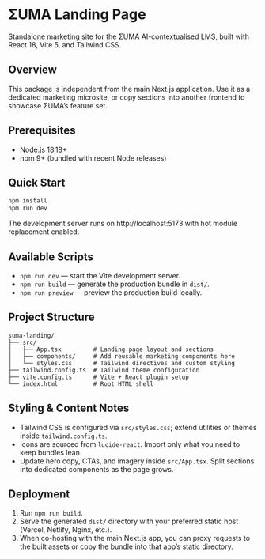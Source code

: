 # ΣUMA Landing Page

Standalone marketing site for the ΣUMA AI-contextualised LMS, built with React 18, Vite 5, and Tailwind CSS.

## Overview
This package is independent from the main Next.js application. Use it as a dedicated marketing microsite, or copy sections into another frontend to showcase ΣUMA’s feature set.

## Prerequisites
- Node.js 18.18+
- npm 9+ (bundled with recent Node releases)

## Quick Start
```bash
npm install
npm run dev
```
The development server runs on http://localhost:5173 with hot module replacement enabled.

## Available Scripts
- `npm run dev` — start the Vite development server.
- `npm run build` — generate the production bundle in `dist/`.
- `npm run preview` — preview the production build locally.

## Project Structure
```
suma-landing/
├── src/
│   ├── App.tsx         # Landing page layout and sections
│   ├── components/     # Add reusable marketing components here
│   └── styles.css      # Tailwind directives and custom styling
├── tailwind.config.ts  # Tailwind theme configuration
├── vite.config.ts      # Vite + React plugin setup
└── index.html          # Root HTML shell
```

## Styling & Content Notes
- Tailwind CSS is configured via `src/styles.css`; extend utilities or themes inside `tailwind.config.ts`.
- Icons are sourced from `lucide-react`. Import only what you need to keep bundles lean.
- Update hero copy, CTAs, and imagery inside `src/App.tsx`. Split sections into dedicated components as the page grows.

## Deployment
1. Run `npm run build`.
2. Serve the generated `dist/` directory with your preferred static host (Vercel, Netlify, Nginx, etc.).
3. When co-hosting with the main Next.js app, you can proxy requests to the built assets or copy the bundle into that app’s static directory.
